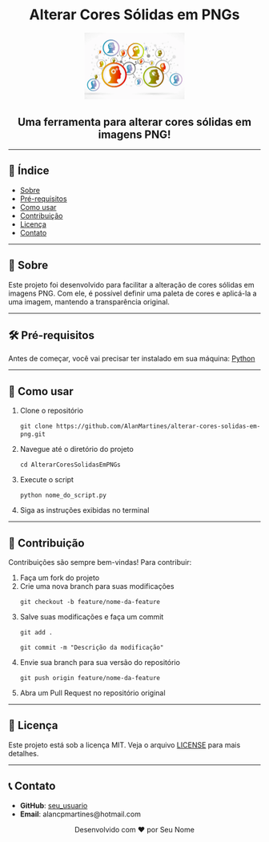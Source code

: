 <h1 align="center">Alterar Cores Sólidas em PNGs</h1>

<p align="center">
    <img src="./passthru.webp" alt="Logo do projeto" width="200">
</p>

<h2 align="center">Uma ferramenta para alterar cores sólidas em imagens PNG!</h2>

<hr>

<h2>📖 Índice</h2>
<ul>
    <li><a href="#sobre">Sobre</a></li>
    <li><a href="#pre-requisitos">Pré-requisitos</a></li>
    <li><a href="#como-usar">Como usar</a></li>
    <li><a href="#contribuicao">Contribuição</a></li>
    <li><a href="#licenca">Licença</a></li>
    <li><a href="#contato">Contato</a></li>
</ul>

<hr>

<h2 id="sobre">📜 Sobre</h2>
<p>
    Este projeto foi desenvolvido para facilitar a alteração de cores sólidas em imagens PNG. Com ele, é possível definir uma paleta de cores e aplicá-la a uma imagem, mantendo a transparência original.
</p>

<hr>

<h2 id="pre-requisitos">🛠 Pré-requisitos</h2>
<p>
    Antes de começar, você vai precisar ter instalado em sua máquina:
    <a href="https://www.python.org/downloads/">Python</a>
</p>

<hr>

<h2 id="como-usar">🚀 Como usar</h2>
<ol>
    <li>Clone o repositório</li>
    <pre><code>git clone https://github.com/AlanMartines/alterar-cores-solidas-em-png.git</code></pre>
    <li>Navegue até o diretório do projeto</li>
    <pre><code>cd AlterarCoresSolidasEmPNGs</code></pre>
    <li>Execute o script</li>
    <pre><code>python nome_do_script.py</code></pre>
    <li>Siga as instruções exibidas no terminal</li>
</ol>

<hr>

<h2 id="contribuicao">🤝 Contribuição</h2>
<p>
    Contribuições são sempre bem-vindas! Para contribuir:
</p>
<ol>
    <li>Faça um fork do projeto</li>
    <li>Crie uma nova branch para suas modificações</li>
    <pre><code>git checkout -b feature/nome-da-feature</code></pre>
    <li>Salve suas modificações e faça um commit</li>
    <pre><code>git add .</code></pre>
    <pre><code>git commit -m "Descrição da modificação"</code></pre>
    <li>Envie sua branch para sua versão do repositório</li>
    <pre><code>git push origin feature/nome-da-feature</code></pre>
    <li>Abra um Pull Request no repositório original</li>
</ol>

<hr>

<h2 id="licenca">📝 Licença</h2>
<p>
    Este projeto está sob a licença MIT. Veja o arquivo <a href="LICENSE">LICENSE</a> para mais detalhes.
</p>

<hr>

<h2 id="contato">📞 Contato</h2>
<ul>
    <li><strong>GitHub</strong>: <a href="https://github.com/AlanMArtines">seu_usuario</a></li>
    <li><strong>Email</strong>: alancpmartines@hotmail.com</li>
</ul>

<p align="center">Desenvolvido com ❤️ por Seu Nome</p>
